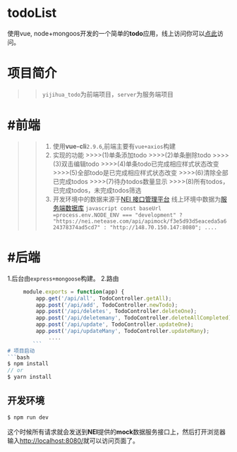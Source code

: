 # todoList

使用vue, node+mongoos开发的一个简单的**todo**应用，线上访问你可以[点此](http://148.70.150.147:8080/#/)访问。
# 项目简介
>> `yijihua_todo`为前端项目，`server`为服务端项目
# #前端
 >>1. 使用**vue-cli**`2.9.6`,前端主要有`vue+axios`构建
 >>2. 实现的功能
     >>>>(1)单条添加todo
     >>>>(2)单条删除todo
     >>>>(3)双击编辑todo
     >>>>(4)单条todo已完成相应样式状态改变
     >>>>(5)全部todo是已完成相应样式状态改变
     >>>>(6)清除全部已完成todos
     >>>>(7)待办todos数量显示
     >>>>(8)所有todos，已完成todos，未完成todos筛选
 >>3. 开发环境中的数据来源于[NEI 接口管理平台](https://nei.netease.com/)
      线上环境中数据为[服务端数据库](http://148.70.150.147:8080)
      ```javascript
       const baseUrl =process.env.NODE_ENV === "development"
              ? "https://nei.netease.com/api/apimock/f3e5d93d5eaceda5a624378374ad5cd7"
              : "http://148.70.150.147:8080";
              ....
         ```

# #后端
1.后台由`express+mongoose`构建。
2.路由
   ```javascript
        module.exports = function(app) {
            app.get('/api/all', TodoController.getAll);
            app.post('/api/add', TodoController.newTodo);
            app.post('/api/deletes', TodoController.deleteOne);
            app.post('/api/deletemany', TodoController.deleteAllCompleted);
            app.post('/api/update', TodoController.updateOne);
            app.post('/api/updateMany', TodoController.updateMany);
                ....
           ```
# 项目启动
```bash
$ npm install
// or
$ yarn install
```
## 开发环境

```bash
$ npm run dev
```
这个时候所有请求就会发送到**NEI**提供的**mock**数据服务接口上，然后打开浏览器输入[http://localhost:8080/](http://localhost:8080/)就可以访问页面了。
